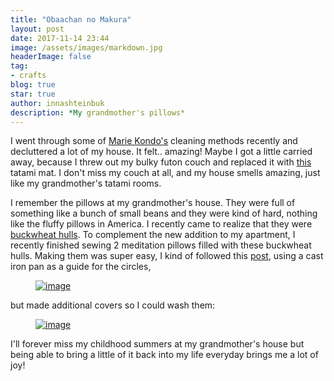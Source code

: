 ```yaml
---
title: "Obaachan no Makura"
layout: post
date: 2017-11-14 23:44
image: /assets/images/markdown.jpg
headerImage: false
tag:
- crafts
blog: true
star: true
author: innashteinbuk
description: *My grandmother's pillows*
---
```


I went through some of [Marie Kondo's](http://tidyingup.com/) cleaning methods recently and decluttered a lot of my house. It felt.. amazing! Maybe I got a little carried away, because I threw out my bulky futon couch and replaced it with [this](https://www.amazon.com/gp/product/B01A9SVX0S/ref=oh_aui_detailpage_o07_s00?ie=UTF8&psc=1) tatami mat. I don't miss my couch at all, and my house smells amazing, just like my grandmother's tatami rooms.

I remember the pillows at my grandmother's house. They were full of something
like a bunch of small beans and they were kind of hard, nothing like the fluffy pillows in America. I recently came to realize that they were [buckwheat hulls](http://buckwheathullpillows.com/what-are-buckwheat-hulls/). To complement the new addition to my apartment, I recently finished sewing 2 meditation pillows filled with these buckwheat hulls.
Making them was super easy, I kind of followed this [post](http://www.instructables.com/id/Make-your-own-zafumeditation-pillow/), using a cast iron pan as a guide for the circles,

<figure>
    <a href = "/assets/images/panpillow.png"><img src="/assets/images/panpillow.png" alt="image"></a>
</figure>

but made additional covers so I could wash them:
<figure>
    <a href = "/assets/images/finalpillows.png"><img src="/assets/images/finalpillows.png" alt="image"></a>
</figure>

I'll forever miss my childhood summers at my grandmother's house but being able to bring a little of it back into my life everyday brings me a lot of joy!

